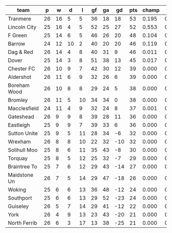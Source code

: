 |     team     | p  | w  | d  | l  | gf | ga | gd  | pts | champ | top2  | top3  | top4  |  5-7  | bot4  | bot3  | bot2  |
|--------------|----|----|----|----|----|----|-----|-----|-------|-------|-------|-------|-------|-------|-------|-------|
| Tranmere     | 26 | 16 |  5 |  5 | 36 | 18 |  18 |  53 | 0.195 | 0.477 | 0.694 | 0.846 | 0.143 | 0.000 | 0.000 | 0.000|
| Lincoln City | 25 | 16 |  4 |  5 | 52 | 25 |  27 |  52 | 0.553 | 0.784 | 0.902 | 0.956 | 0.042 | 0.000 | 0.000 | 0.000|
| F Green      | 25 | 14 |  6 |  5 | 46 | 26 |  20 |  48 | 0.104 | 0.297 | 0.518 | 0.731 | 0.237 | 0.000 | 0.000 | 0.000|
| Barrow       | 24 | 12 | 10 |  2 | 40 | 20 |  20 |  46 | 0.119 | 0.308 | 0.536 | 0.730 | 0.234 | 0.000 | 0.000 | 0.000|
| Dag & Red    | 26 | 14 |  4 |  8 | 40 | 31 |   9 |  46 | 0.011 | 0.041 | 0.109 | 0.229 | 0.518 | 0.000 | 0.000 | 0.000|
| Dover        | 25 | 14 |  3 |  8 | 51 | 38 |  13 |  45 | 0.017 | 0.079 | 0.187 | 0.349 | 0.474 | 0.000 | 0.000 | 0.000|
| Chester FC   | 26 | 10 |  9 |  7 | 42 | 30 |  12 |  39 | 0.000 | 0.005 | 0.015 | 0.040 | 0.280 | 0.000 | 0.000 | 0.000|
| Aldershot    | 26 | 11 |  6 |  9 | 32 | 26 |   6 |  39 | 0.000 | 0.003 | 0.010 | 0.028 | 0.227 | 0.000 | 0.000 | 0.000|
| Boreham Wood | 26 | 10 |  8 |  8 | 29 | 24 |   5 |  38 | 0.000 | 0.000 | 0.003 | 0.010 | 0.125 | 0.000 | 0.000 | 0.000|
| Bromley      | 26 | 11 |  5 | 10 | 34 | 34 |   0 |  38 | 0.000 | 0.000 | 0.002 | 0.006 | 0.086 | 0.000 | 0.000 | 0.000|
| Macclesfield | 24 | 11 |  4 |  9 | 32 | 24 |   8 |  37 | 0.001 | 0.004 | 0.016 | 0.047 | 0.281 | 0.000 | 0.000 | 0.000|
| Gateshead    | 26 |  9 |  9 |  8 | 39 | 28 |  11 |  36 | 0.000 | 0.001 | 0.005 | 0.016 | 0.161 | 0.000 | 0.000 | 0.000|
| Eastleigh    | 25 |  9 |  9 |  7 | 39 | 33 |   6 |  36 | 0.000 | 0.001 | 0.006 | 0.016 | 0.168 | 0.000 | 0.000 | 0.000|
| Sutton Unite | 25 |  9 |  5 | 11 | 28 | 34 |  -6 |  32 | 0.000 | 0.000 | 0.000 | 0.000 | 0.012 | 0.016 | 0.006 | 0.002|
| Wrexham      | 26 |  8 |  8 | 10 | 22 | 32 | -10 |  32 | 0.000 | 0.000 | 0.000 | 0.000 | 0.004 | 0.037 | 0.015 | 0.004|
| Solihull Moo | 25 |  8 |  6 | 11 | 35 | 43 |  -8 |  30 | 0.000 | 0.000 | 0.000 | 0.000 | 0.004 | 0.052 | 0.023 | 0.007|
| Torquay      | 25 |  8 |  5 | 12 | 25 | 32 |  -7 |  29 | 0.000 | 0.000 | 0.000 | 0.000 | 0.005 | 0.051 | 0.024 | 0.009|
| Braintree To | 25 |  7 |  6 | 12 | 29 | 43 | -14 |  27 | 0.000 | 0.000 | 0.000 | 0.000 | 0.000 | 0.179 | 0.094 | 0.044|
| Maidstone Un | 26 |  7 |  5 | 14 | 29 | 47 | -18 |  26 | 0.000 | 0.000 | 0.000 | 0.000 | 0.000 | 0.411 | 0.264 | 0.139|
| Woking       | 25 |  6 |  6 | 13 | 36 | 48 | -12 |  24 | 0.000 | 0.000 | 0.000 | 0.000 | 0.000 | 0.354 | 0.224 | 0.113|
| Southport    | 25 |  6 |  6 | 13 | 29 | 52 | -23 |  24 | 0.000 | 0.000 | 0.000 | 0.000 | 0.000 | 0.624 | 0.461 | 0.286|
| Guiseley     | 26 |  5 |  7 | 14 | 29 | 41 | -12 |  22 | 0.000 | 0.000 | 0.000 | 0.000 | 0.000 | 0.584 | 0.423 | 0.254|
| York         | 26 |  4 |  9 | 13 | 23 | 43 | -20 |  21 | 0.000 | 0.000 | 0.000 | 0.000 | 0.000 | 0.829 | 0.710 | 0.541|
| North Ferrib | 26 |  6 |  3 | 17 | 13 | 38 | -25 |  21 | 0.000 | 0.000 | 0.000 | 0.000 | 0.000 | 0.861 | 0.756 | 0.602|
